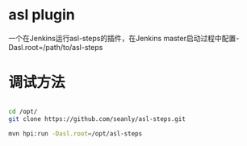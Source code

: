 # asl plugin

一个在Jenkins运行asl-steps的插件，在Jenkins master启动过程中配置-Dasl.root=/path/to/asl-steps

# 调试方法

```bash

cd /opt/
git clone https://github.com/seanly/asl-steps.git

mvn hpi:run -Dasl.root=/opt/asl-steps
```
